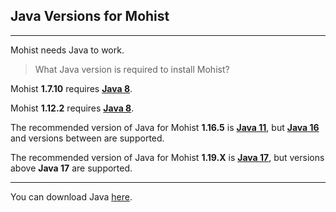 ## Java Versions for Mohist
---

Mohist needs Java to work.

> What Java version is required to install Mohist?

Mohist **1.7.10** requires **[Java 8](https://adoptium.net/?variant=openjdk8&jvmVariant=hotspot)**.

Mohist **1.12.2** requires **[Java 8](https://adoptium.net/?variant=openjdk8&jvmVariant=hotspot)**.

The recommended version of Java for Mohist **1.16.5** is **[Java 11](https://adoptium.net/?variant=openjdk11&jvmVariant=hotspot)**, but **[Java 16](https://adoptium.net/?variant=openjdk16&jvmVariant=hotspot)** and versions between are supported.

The recommended version of Java for Mohist **1.19.X** is **[Java 17](https://adoptium.net/?variant=openjdk17&jvmVariant=hotspot)**, but versions above **Java 17** are supported.

---

You can download Java [here](https://adoptium.net/).
